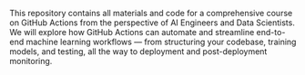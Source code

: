 This repository contains all materials and code for a comprehensive course on GitHub Actions from the perspective of AI Engineers and Data Scientists.
We will explore how GitHub Actions can automate and streamline end-to-end machine learning workflows — from structuring your codebase, training models, and testing, all the way to deployment and post-deployment monitoring.
